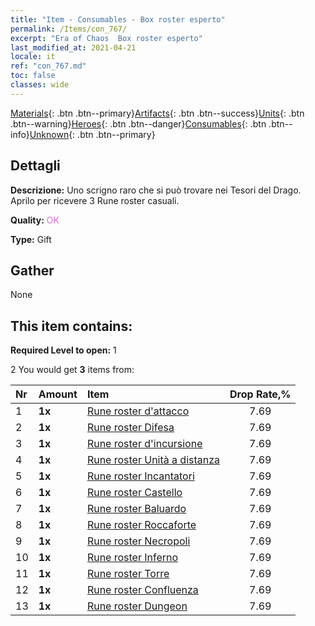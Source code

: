 ```yaml
---
title: "Item - Consumables - Box roster esperto"
permalink: /Items/con_767/
excerpt: "Era of Chaos  Box roster esperto"
last_modified_at: 2021-04-21
locale: it
ref: "con_767.md"
toc: false
classes: wide
---
```

 [Materials](/it/Items/){: .btn .btn--primary}[Artifacts](/it/Items/Artifacts/){: .btn .btn--success}[Units](/it/Items/Units/){: .btn .btn--warning}[Heroes](/it/Items/Heroes/){: .btn .btn--danger}[Consumables](/it/Items/Consumables/){: .btn .btn--info}[Unknown](/it/Items/Unknown/){: .btn .btn--primary}

## Dettagli
 **Descrizione:** Uno scrigno raro che si può trovare nei Tesori del Drago. Aprilo per ricevere 3 Rune roster casuali.

 **Quality:** <span style="color: #DA70D6">OK</span>

 **Type:** Gift

## Gather

  None

## This item contains:

 **Required Level to open:** 1

 2 You would get **3** items  from:

  | Nr | Amount |     Item    | Drop Rate,% |
  |:---|:-------|:------------|:---------:|
  | 1 |  **1x** | [Rune roster d'attacco](/it/Items/con_734/) | 7.69 | 
  | 2 |  **1x** | [Rune roster Difesa](/it/Items/con_739/) | 7.69 | 
  | 3 |  **1x** | [Rune roster d'incursione](/it/Items/con_741/) | 7.69 | 
  | 4 |  **1x** | [Rune roster Unità a distanza](/it/Items/con_742/) | 7.69 | 
  | 5 |  **1x** | [Rune roster Incantatori](/it/Items/con_746/) | 7.69 | 
  | 6 |  **1x** | [Rune roster Castello](/it/Items/con_752/) | 7.69 | 
  | 7 |  **1x** | [Rune roster Baluardo](/it/Items/con_753/) | 7.69 | 
  | 8 |  **1x** | [Rune roster Roccaforte](/it/Items/con_754/) | 7.69 | 
  | 9 |  **1x** | [Rune roster Necropoli](/it/Items/con_755/) | 7.69 | 
  | 10 |  **1x** | [Rune roster Inferno](/it/Items/con_777/) | 7.69 | 
  | 11 |  **1x** | [Rune roster Torre](/it/Items/con_785/) | 7.69 | 
  | 12 |  **1x** | [Rune roster Confluenza](/it/Items/con_791/) | 7.69 | 
  | 13 |  **1x** | [Rune roster Dungeon](/it/Items/con_792/) | 7.69 | 

